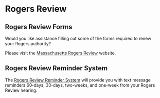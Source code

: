 # Rogers Review

## Rogers Review Forms
Would you like assistance filling out some of the forms required to renew your Rogers authority?

Please visit the <a href="https://community.lawyer/cl/mlursul/massachusetts-rogers-review"> Massachusetts Rogers Review</a> website. 

## Rogers Review Reminder System

The <a href="https://interviews-dev.gbls.org/interview?i=docassemble.playground51%3ARogersReviewReminderSystem.yml#page1"> Rogers Review Reminder System</a> will provide you with text message reminders 60-days, 30-days, two-weeks, and one-week from your Rogers Review hearing.  
